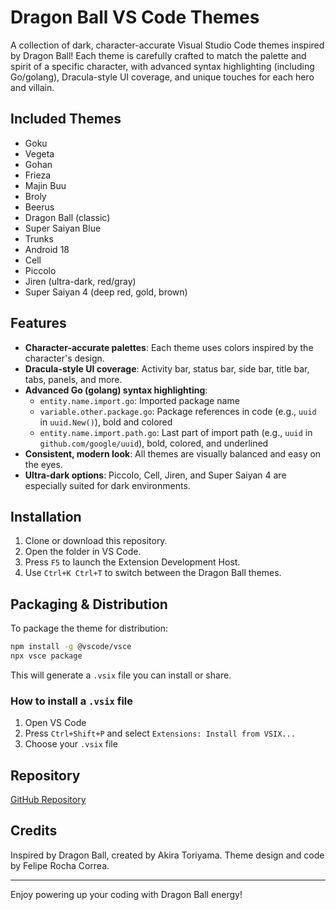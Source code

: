 # Dragon Ball VS Code Themes

A collection of dark, character-accurate Visual Studio Code themes inspired by Dragon Ball! Each theme is carefully crafted to match the palette and spirit of a specific character, with advanced syntax highlighting (including Go/golang), Dracula-style UI coverage, and unique touches for each hero and villain.

## Included Themes
- Goku
- Vegeta
- Gohan
- Frieza
- Majin Buu
- Broly
- Beerus
- Dragon Ball (classic)
- Super Saiyan Blue
- Trunks
- Android 18
- Cell
- Piccolo
- Jiren (ultra-dark, red/gray)
- Super Saiyan 4 (deep red, gold, brown)

## Features
- **Character-accurate palettes**: Each theme uses colors inspired by the character's design.
- **Dracula-style UI coverage**: Activity bar, status bar, side bar, title bar, tabs, panels, and more.
- **Advanced Go (golang) syntax highlighting**:
  - `entity.name.import.go`: Imported package name
  - `variable.other.package.go`: Package references in code (e.g., `uuid` in `uuid.New()`), bold and colored
  - `entity.name.import.path.go`: Last part of import path (e.g., `uuid` in `github.com/google/uuid`), bold, colored, and underlined
- **Consistent, modern look**: All themes are visually balanced and easy on the eyes.
- **Ultra-dark options**: Piccolo, Cell, Jiren, and Super Saiyan 4 are especially suited for dark environments.

## Installation
1. Clone or download this repository.
2. Open the folder in VS Code.
3. Press `F5` to launch the Extension Development Host.
4. Use `Ctrl+K Ctrl+T` to switch between the Dragon Ball themes.

## Packaging & Distribution
To package the theme for distribution:
```bash
npm install -g @vscode/vsce
npx vsce package
```
This will generate a `.vsix` file you can install or share.

### How to install a `.vsix` file
1. Open VS Code
2. Press `Ctrl+Shift+P` and select `Extensions: Install from VSIX...`
3. Choose your `.vsix` file

## Repository
[GitHub Repository](https://github.com/felipe-rochac/vscode-theme-dragonball)

## Credits
Inspired by Dragon Ball, created by Akira Toriyama. Theme design and code by Felipe Rocha Correa.

---
Enjoy powering up your coding with Dragon Ball energy!


